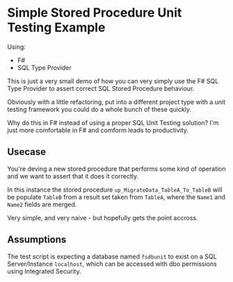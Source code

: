 # Simple Stored Procedure Unit Testing Example

Using:

* F#
* SQL Type Provider

This is just a very small demo of how you can very simply use the F# SQL Type Provider to assert correct SQL Stored Procedure behaviour.

Obviously with a little refactoring, put into a different project type with a unit testing framework you could do a whole bunch of these quickly.

Why do this in F# instead of using a proper SQL Unit Testing solution? I'm just more comfortable in F# and comform leads to productivity.

## Usecase

You're deving a new stored procedure that performs some kind of operation and we want to assert that it does it correctly.

In this instance the stored procedure `up_MigrateData_TableA_To_TableB` will be populate `TableB` from a result set taken from `TableA`, where the `Name1` and `Name2` fields are merged.

Very simple, and very naive - but hopefully gets the point accross.

## Assumptions

The test script is expecting a database named `fsdbunit` to exist on a SQL Server/Instance `localhost`, which can be accessed with dbo permissions using Integrated Security.